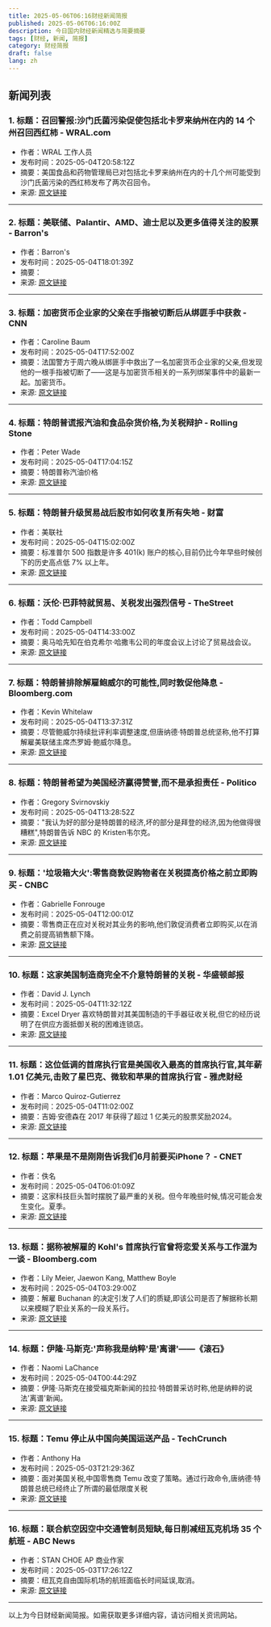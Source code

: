 ```yaml
---
title: 2025-05-06T06:16财经新闻简报
published: 2025-05-06T06:16:00Z
description: 今日国内财经新闻精选与简要摘要
tags: [财经, 新闻, 简报]
category: 财经简报
draft: false
lang: zh
---
```


## 新闻列表

### 1. 标题：召回警报:沙门氏菌污染促使包括北卡罗来纳州在内的 14 个州召回西红柿 - WRAL.com
- 作者：WRAL 工作人员
- 发布时间：2025-05-04T20:58:12Z
- 摘要：美国食品和药物管理局已对包括北卡罗来纳州在内的十几个州可能受到沙门氏菌污染的西红柿发布了两次召回令。
- 来源: [原文链接](https://www.wral.com/lifestyle/health/salmonella-tomato-recall-nc-ga-sc-may-2025/)

---

### 2. 标题：美联储、Palantir、AMD、迪士尼以及更多值得关注的股票 - Barron&#39;s
- 作者：Barron&#39;s
- 发布时间：2025-05-04T18:01:39Z
- 摘要：
- 来源: [原文链接](https://www.barrons.com/articles/fed-palantir-vertex-amd-disney-stocks-cf9e7ccb)

---

### 3. 标题：加密货币企业家的父亲在手指被切断后从绑匪手中获救 - CNN
- 作者：Caroline Baum
- 发布时间：2025-05-04T17:52:00Z
- 摘要：法国警方于周六晚从绑匪手中救出了一名加密货币企业家的父亲,但发现他的一根手指被切断了——这是与加密货币相关的一系列绑架事件中的最新一起。加密货币。
- 来源: [原文链接](https://www.cnn.com/2025/05/04/europe/crypto-entrepreneur-finger-severed-intl-latam)

---

### 4. 标题：特朗普谎报汽油和食品杂货价格,为关税辩护 - Rolling Stone
- 作者：Peter Wade
- 发布时间：2025-05-04T17:04:15Z
- 摘要：特朗普称汽油价格
- 来源: [原文链接](http://www.rollingstone.com/politics/politics-news/trump-gas-grocery-prices-pencils-dolls-1235331051/)

---

### 5. 标题：特朗普升级贸易战后股市如何收复所有失地 - 财富
- 作者：美联社
- 发布时间：2025-05-04T15:02:00Z
- 摘要：标准普尔 500 指数是许多 401(k) 账户的核心,目前仍比今年早些时候创下的历史高点低 7% 以上年。
- 来源: [原文链接](https://fortune.com/2025/05/04/stock-market-rebound-sp500-trump-trade-war-liberation-day-tariffs/)

---

### 6. 标题：沃伦·巴菲特就贸易、关税发出强烈信号 - TheStreet
- 作者：Todd Campbell
- 发布时间：2025-05-04T14:33:00Z
- 摘要：奥马哈先知在伯克希尔·哈撒韦公司的年度会议上讨论了贸易战会议。
- 来源: [原文链接](https://www.thestreet.com/economy/warren-buffett-sends-strong-message-on-trade-tariffs)

---

### 7. 标题：特朗普排除解雇鲍威尔的可能性,同时敦促他降息 - Bloomberg.com
- 作者：Kevin Whitelaw
- 发布时间：2025-05-04T13:37:31Z
- 摘要：尽管鲍威尔持续批评利率调整速度,但唐纳德·特朗普总统坚称,他不打算解雇美联储主席杰罗姆·鲍威尔降息。
- 来源: [原文链接](https://www.bloomberg.com/news/articles/2025-05-04/trump-rules-out-firing-total-stiff-powell-over-rate-cuts-pace)

---

### 8. 标题：特朗普希望为美国经济赢得赞誉,而不是承担责任 - Politico
- 作者：Gregory Svirnovskiy
- 发布时间：2025-05-04T13:28:52Z
- 摘要："我认为好的部分是特朗普的经济,坏的部分是拜登的经济,因为他做得很糟糕",特朗普告诉 NBC 的 Kristen韦尔克。
- 来源: [原文链接](https://www.politico.com/news/2025/05/04/trump-wants-the-credit-but-not-the-blame-for-the-us-economy-00325501)

---

### 9. 标题：&#39;垃圾箱大火&#39;:零售商敦促购物者在关税提高价格之前立即购买 - CNBC
- 作者：Gabrielle Fonrouge
- 发布时间：2025-05-04T12:00:01Z
- 摘要：零售商正在应对关税对其业务的影响,他们敦促消费者立即购买,以在消费之前提高销售额下降。
- 来源: [原文链接](https://www.cnbc.com/2025/05/04/retailers-urge-shoppers-to-buy-before-trump-tariffs-raise-prices.html)

---

### 10. 标题：这家美国制造商完全不介意特朗普的关税 - 华盛顿邮报
- 作者：David J. Lynch
- 发布时间：2025-05-04T11:32:12Z
- 摘要：Excel Dryer 喜欢特朗普对其美国制造的干手器征收关税,但它的经历说明了在供应方面抵御关税的困难连锁店。
- 来源: [原文链接](https://www.washingtonpost.com/business/2025/05/04/trump-tariffs-us-manufacturing/)

---

### 11. 标题：这位低调的首席执行官是美国收入最高的首席执行官,其年薪 1.01 亿美元,击败了星巴克、微软和苹果的首席执行官 - 雅虎财经
- 作者：Marco Quiroz-Gutierrez
- 发布时间：2025-05-04T11:02:00Z
- 摘要：吉姆·安德森在 2017 年获得了超过 1 亿美元的股票奖励2024。
- 来源: [原文链接](https://finance.yahoo.com/news/low-profile-ceo-highest-paid-110200825.html)

---

### 12. 标题：苹果是不是刚刚告诉我们6月前要买iPhone？ - CNET
- 作者：佚名
- 发布时间：2025-05-04T06:01:09Z
- 摘要：这家科技巨头暂时摆脱了最严重的关税。但今年晚些时候,情况可能会发生变化。夏季。
- 来源: [原文链接](https://www.cnet.com/personal-finance/taxes/did-apple-just-tell-us-to-buy-iphones-by-june/)

---

### 13. 标题：据称被解雇的 Kohl&#39;s 首席执行官曾将恋爱关系与工作混为一谈 - Bloomberg.com
- 作者：Lily Meier, Jaewon Kang, Matthew Boyle
- 发布时间：2025-05-04T03:29:00Z
- 摘要：解雇 Buchanan 的决定引发了人们的质疑,即该公司是否了解据称长期以来模糊了职业关系的一段关系行。
- 来源: [原文链接](https://www.bloomberg.com/news/articles/2025-05-03/fired-kohl-s-ceo-said-to-have-had-history-of-mixing-relationship-with-work)

---

### 14. 标题：伊隆·马斯克:'声称我是纳粹'是'离谱'——《滚石》
- 作者：Naomi LaChance
- 发布时间：2025-05-04T00:44:29Z
- 摘要：伊隆·马斯克在接受福克斯新闻的拉拉·特朗普采访时称,他是纳粹的说法'离谱'新闻。
- 来源: [原文链接](http://www.rollingstone.com/politics/politics-news/elon-musk-nazi-claims-fox-news-1235330984/)

---

### 15. 标题：Temu 停止从中国向美国运送产品 - TechCrunch
- 作者：Anthony Ha
- 发布时间：2025-05-03T21:29:36Z
- 摘要：面对美国关税,中国零售商 Temu 改变了策略。通过行政命令,唐纳德·特朗普总统已经终止了所谓的最低限度关税
- 来源: [原文链接](https://techcrunch.com/2025/05/03/temu-stops-shipping-products-from-china-to-the-us/)

---

### 16. 标题：联合航空因空中交通管制员短缺,每日削减纽瓦克机场 35 个航班 - ABC News
- 作者：STAN CHOE AP 商业作家
- 发布时间：2025-05-03T17:26:12Z
- 摘要：纽瓦克自由国际机场的航班面临长时间延误,取消。
- 来源: [原文链接](https://abcnews.go.com/Business/wireStory/united-airlines-cuts-35-daily-flights-newark-airport-121431671)

---


以上为今日财经新闻简报。如需获取更多详细内容，请访问相关资讯网站。